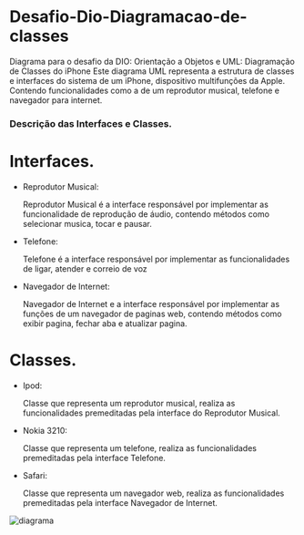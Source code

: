 # Desafio-Dio-Diagramacao-de-classes

  Diagrama para o desafio da DIO: Orientação a Objetos e UML: Diagramação de Classes do iPhone
  Este diagrama UML representa a estrutura de classes e interfaces do sistema de um iPhone, dispositivo multifunções da Apple.
  Contendo funcionalidades como a de um reprodutor musical, telefone e navegador para internet.

### Descrição das Interfaces e Classes.

# Interfaces.

* Reprodutor Musical:

    Reprodutor Musical é a interface responsável por implementar as funcionalidade de reprodução de áudio, contendo métodos como
    selecionar musica, tocar e pausar.

* Telefone:

    Telefone é a interface responsável por implementar as funcionalidades de ligar, atender e correio de voz

* Navegador de Internet:

    Navegador de Internet e a interface responsável por implementar as funções de um navegador de paginas web,
    contendo métodos como exibir pagina, fechar aba e atualizar pagina.

# Classes.

* Ipod:

  Classe que representa um reprodutor musical, realiza as funcionalidades premeditadas pela interface do Reprodutor Musical.

* Nokia 3210:

  Classe que representa um telefone, realiza as funcionalidades premeditadas pela interface Telefone.

* Safari:

   Classe que representa um navegador web, realiza as funcionalidades premeditadas pela interface Navegador de Internet.
  
![diagrama](https://github.com/pqmath/Dio-diagrama-UML-iphone/assets/127605090/bf32b551-7f82-4651-b438-3af80752ad86)

